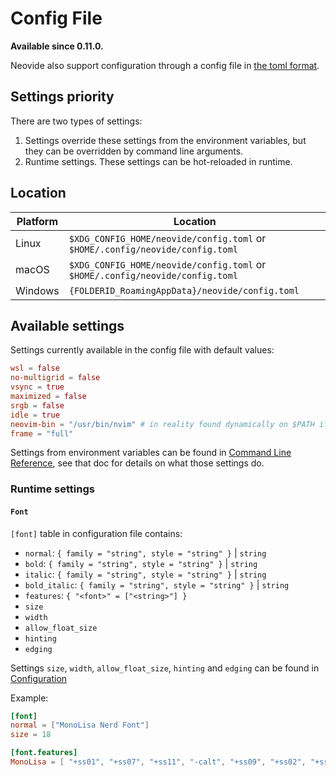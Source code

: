 # Config File

**Available since 0.11.0.**

Neovide also support configuration through a config file in [the toml format](https://toml.io).

## Settings priority

There are two types of settings:

1. Settings override these settings from the environment variables, but they can be overridden
   by command line arguments.
2. Runtime settings. These settings can be hot-reloaded in runtime.

## Location

| Platform | Location                                                                      |
| -------- | ----------------------------------------------------------------------------- |
| Linux    | `$XDG_CONFIG_HOME/neovide/config.toml` or `$HOME/.config/neovide/config.toml` |
| macOS    | `$XDG_CONFIG_HOME/neovide/config.toml` or `$HOME/.config/neovide/config.toml` |
| Windows  | `{FOLDERID_RoamingAppData}/neovide/config.toml`                               |

## Available settings

Settings currently available in the config file with default values:

```toml
wsl = false
no-multigrid = false
vsync = true
maximized = false
srgb = false
idle = true
neovim-bin = "/usr/bin/nvim" # in reality found dynamically on $PATH if unset
frame = "full"
```

Settings from environment variables can be found in [Command Line Reference](command-line-reference.md),
see that doc for details on what those settings do.

### Runtime settings

#### `Font`

`[font]` table in configuration file contains:

- `normal`: `{ family = "string", style = "string" }` | `string`
- `bold`: `{ family = "string", style = "string" }` | `string`
- `italic`: `{ family = "string", style = "string" }` | `string`
- `bold_italic`: `{ family = "string", style = "string" }` | `string`
- `features`: `{ "<font>" = ["<string>"] }`
- `size`
- `width`
- `allow_float_size`
- `hinting`
- `edging`

Settings `size`, `width`, `allow_float_size`, `hinting` and `edging` can be found in
[Configuration](configuration.md)

Example:

```toml
[font]
normal = ["MonoLisa Nerd Font"]
size = 18

[font.features]
MonoLisa = [ "+ss01", "+ss07", "+ss11", "-calt", "+ss09", "+ss02", "+ss14", "+ss16", "+ss17" ]
```
